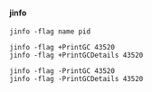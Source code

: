 #### jinfo

    jinfo -flag name pid
    
    jinfo -flag +PrintGC 43520
    jinfo -flag +PrintGCDetails 43520
    
    jinfo -flag -PrintGC 43520
    jinfo -flag -PrintGCDetails 43520
    
    